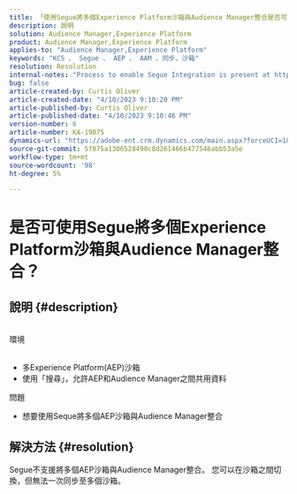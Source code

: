 ```yaml
---
title: 「使用Segue將多個Experience Platform沙箱與Audience Manager整合是否可行？」
description: 說明
solution: Audience Manager,Experience Platform
product: Audience Manager,Experience Platform
applies-to: "Audience Manager,Experience Platform"
keywords: "KCS 、 Segue 、 AEP 、 AAM 、同步、沙箱"
resolution: Resolution
internal-notes: "Process to enable Segue Integration is present at https://wiki.corp.adobe.com/pages/viewpage.action?spaceKey=supportdelivery&title=AEP+Segments+not+Populating+in+AAM internal link."
bug: false
article-created-by: Curtis Oliver
article-created-date: "4/10/2023 9:10:20 PM"
article-published-by: Curtis Oliver
article-published-date: "4/10/2023 9:10:46 PM"
version-number: 6
article-number: KA-19075
dynamics-url: "https://adobe-ent.crm.dynamics.com/main.aspx?forceUCI=1&pagetype=entityrecord&etn=knowledgearticle&id=c8a19d17-e4d7-ed11-a7c7-6045bd006079"
source-git-commit: 5f075a1306528490c8d261466b477546abb53a5e
workflow-type: tm+mt
source-wordcount: '98'
ht-degree: 5%

---
```


# 是否可使用Segue將多個Experience Platform沙箱與Audience Manager整合？

## 說明 {#description}

<br>環境<br><br>
- 多Experience Platform(AEP)沙箱
- 使用「搜尋」，允許AEP和Audience Manager之間共用資料

問題
- 想要使用Seque將多個AEP沙箱與Audience Manager整合



## 解決方法 {#resolution}


Segue不支援將多個AEP沙箱與Audience Manager整合。 您可以在沙箱之間切換，但無法一次同步至多個沙箱。


